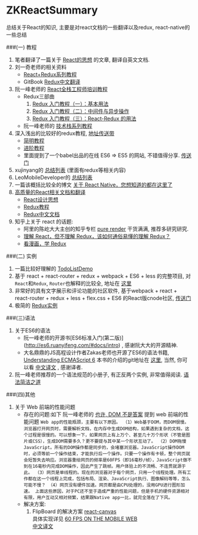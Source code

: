 # ZKReactSummary
总结关于React的知识, 主要是对react文档的一些翻译以及redux, react-native的一些总结

###(一) 教程

1. 笔者翻译了一篇关于 [React的思想](translation/README.md) 的文章, 翻译自英文文档.
2. 刘一奇老师的相关资料
    * [React+Redux系列教程](https://github.com/lewis617/react-redux-tutorial)
    * GitBook [Redux中文翻译](http://cn.redux.js.org/docs/introduction/Motivation.html)
3. 阮一峰老师的 [React全栈工程师培训教程](http://www.ruanyifeng.com/blog/2016/11/javascript.html) <br />
    * Redux三部曲
        1. [Redux 入门教程（一）：基本用法](http://www.ruanyifeng.com/blog/2016/09/redux_tutorial_part_one_basic_usages.html)
        2. [Redux 入门教程（二）：中间件与异步操作](http://www.ruanyifeng.com/blog/2016/09/redux_tutorial_part_two_async_operations.html)
        3. [Redux 入门教程（三）：React-Redux 的用法](http://www.ruanyifeng.com/blog/2016/09/redux_tutorial_part_three_react-redux.html)
    * 阮一峰老师的 [技术栈系列教程](http://www.ruanyifeng.com/blog/2016/09/react-technology-stack.html)
4. 深入浅出的比较好的redux教程, [地址传送带](https://github.com/kenberkeley/redux-simple-tutorial)
    * [简明教程](https://github.com/kenberkeley/redux-simple-tutorial)
    * [进阶教程](https://github.com/kenberkeley/redux-simple-tutorial/blob/master/redux-advanced-tutorial.md)
    * 里面提到了一个babel出品的在线 ES6 => ES5 的网站, 不错值得分享. [传送门](http://babeljs.io/repl/) 
5. xujinyang的 [总结列表](https://github.com/xujinyang/react-native-android-guide) (里面有redux等相关内容)
6. LeoMobileDeveloper的 [总结列表](https://github.com/LeoMobileDeveloper/ReactNativeMaterials)
7. 一篇该概括比较全的博文 [关于 React Native，您想知道的都在这里了](https://my.oschina.net/osccreate/blog/778348)
8. [高质量的React相关文档和翻译](https://github.com/react-guide)
    * [React设计思想](https://github.com/react-guide/react-basic)
    * [Redux教程](https://github.com/react-guide/redux-tutorial-cn#redux-tutorial)
    * [Redux中文文档](https://github.com/camsong/redux-in-chinese)
9. 知乎上关于 react 的话题:
    * 阿里的陈屹大大主创的知乎专栏 [pure render](https://zhuanlan.zhihu.com/purerender) 干货满满, 推荐多研究研究.
    * [理解 React，但不理解 Redux，该如何通俗易懂的理解 Redux？](https://www.zhihu.com/question/41312576)
    * [看漫画，学 Redux](https://github.com/jasonslyvia/a-cartoon-intro-to-redux-cn)

###(二) 实例

1. 一篇比较好理解的 [TodoListDemo](https://github.com/TongchengQiu/TodoList-as-redux-demo)
2. 基于 react + react-router + redux + webpack + ES6 + less 的完整项目, 对`React`和`Redux`, `Router`也解释的比较全, 
    地址在 [这里](https://github.com/bailicangdu/react-pxq)
3. 非常好的具有文字展示和评论功能的社区软件, 基于webpack + react + react-router + redux + less + flex.css + ES6 的React版cnode社区, [传送门](https://github.com/lzxb/react-cnode)
4. 极简的 [Redux实例](./examples/simple-redux)

###(三)语法

1. 关于ES6的语法
    * 阮一峰老师的开源书[ES6标准入门(第二版)] (http://es6.ruanyifeng.com/#docs/intro) , 感谢阮大大的开源精神.
    * 大名鼎鼎的JS高程设计作者Zakas老师也开源了ES6的语法书籍, [Understanding ECMAScript 6](https://leanpub.com/understandinges6/read)
    本书的介绍的git地址在 [这里](https://github.com/nzakas/understandinges6), 
    当然, 你可以看 [中文译文](https://www.gitbook.com/book/oshotokill/understandinges6-simplified-chinese/details) , 感谢译者.
2. 阮一峰老师推荐的一个语法规范的小册子, 有正反两个实例, 非常值得阅读. [语法简洁之道](https://github.com/ryanmcdermott/clean-code-javascript)

###(四)其他

1. 关于 Web 前端的性能问题
    * 存在的问题:如下
    阮一峰老师的 [也许, DOM 不是答案](http://www.ruanyifeng.com/blog/2015/02/future-of-dom.html) 提到 web 前端的性能问题
       ``
       Web app的性能瓶颈，主要有以下原因。
         （1）Web基于DOM，而DOM很慢。浏览器打开网页时，需要解析文档，在内存中生成DOM结构，如果遇到复杂的文档，这个过程是很慢的。可以想象一下，如果网页上有上万个、甚至几十万个形状（不管是图片或CSS），生成DOM需要多久？更不要提与其中某一个形状互动了。
         （2）DOM拖慢JavaScript。所有的DOM操作都是同步的，会堵塞浏览器。JavaScript操作DOM时，必须等前一个操作结束，才能执行后一个操作。只要一个操作有卡顿，整个网页就会短暂失去响应。浏览器重绘网页的频率是60FPS（即16毫秒/帧），JavaScript做不到在16毫秒内完成DOM操作，因此产生了跳帧。用户体验上的不流畅、不连贯就源于此。
         （3）网页是单线程的。现在的浏览器对于每个网页，只用一个线程处理。所有工作都在这一个线程上完成，包括布局、渲染、JavaScript执行、图像解码等等，怎么可能不慢？
         （4）网页没有硬件加速。网页都是由CPU处理的，没用GPU进行图形加速。
         上面这些原因，对于PC还不至于造成严重的性能问题，但是手机的硬件资源相对有限，用户互动又相对频繁，结果跟Native app一比，就完全落在了下风。
       ``
    * 解决方案:
        1. FlipBoard 的解决方案 [react-canvas](https://github.com/Flipboard/react-canvas)  
        具体实现详见 [60 FPS ON THE MOBILE WEB](http://engineering.flipboard.com/2015/02/mobile-web/)  
        [中文译文](https://zhuanlan.zhihu.com/p/19967854)
        